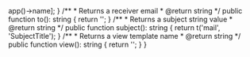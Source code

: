 <?php

namespace {{namespace}};

use manchenkov\yii\mail\Mailable;
use yii\base\BaseObject;

class {{class}} extends BaseObject implements Mailable
{
    /**
     * Returns a prepared data to compose mail view (use in `send()` method)
     * @return array
     */
    public function data(): array
    {
        return [];
    }

    /**
     * Returns a sender email with name
     * @return array
     */
    public function from(): array
    {
        return [config('email.no-reply') => app()->name];
    }

    /**
     * Returns a receiver email
     * @return string
     */
    public function to(): string
    {
        return '';
    }

    /**
     * Returns a subject string value
     * @return string
     */
    public function subject(): string
    {
        return t('mail', 'SubjectTitle');
    }

    /**
     * Returns a view template name
     * @return string
     */
    public function view(): string
    {
        return '';
    }
}